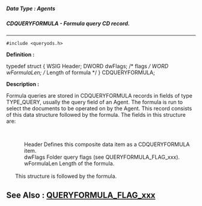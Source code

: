 ##### Data Type : Agents
##### CDQUERYFORMULA - Formula query CD record.
---
```
#include <queryods.h>
```

**Definition :**

typedef struct {
   WSIG Header;
   DWORD dwFlags;    /* flags */
   WORD wFormulaLen; /* Length of formula */
} CDQUERYFORMULA;

**Description :**

Formula queries are stored in CDQUERYFORMULA records in fields of type TYPE_QUERY, usually the query field of an Agent.  The formula is run to select the documents to be operated on by the Agent.  This record consists of this data structure followed by the formula.  The fields in this structure are:
<ul><br>

<ul>Header		Defines this composite data item as a CDQUERYFORMULA item.<br>
dwFlags		Folder query flags (see QUERYFORMULA_FLAG_xxx).<br>
wFormulaLen		Length of the formula.</ul>
<br>
This structure is followed by the formula.</ul>



**See Also :**
[QUERYFORMULA_FLAG_xxx](/domino-c-api-docs/reference/Symb/QUERYFORMULA_FLAG_xxx)
---
